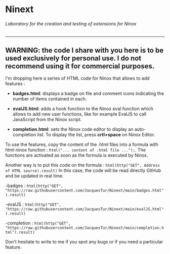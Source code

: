 # Ninext 
###### Laboratory for the creation and testing of extensions for Ninox


---
**WARNING**: the code I share with you here is to be used exclusively for personal use. **I do not recommend using it for commercial purposes**.
---

I'm dropping here a series of HTML code for Ninox that allows to add features :

- **badges.html**: displays a badge on file and comment icons indicating the number of items contained in each.

- **evalJS.html**: adds a hook function to the Ninox eval function which allows to add new user functions, like for example EvalJS to call JavaScript from the Ninox script. 

- **completion.html**: sets the Ninox code editor to display an auto-completion list. To display the list, press **crtl+space** on Ninox Editor.

To use the features, copy the content of the .html files into a formula with html ninox function : `html("... content of .html file ...");`. The functions are activated as soon as the formula is executed by Ninox.
 
Another way is to put this code on the formula : `html(http("GET", Address of HTML source).result)`
In this case, the code will be read directly GitHub and be updated in real time. 

-badges : `html(http("GET", "https://raw.githubusercontent.com/JacquesTur/Ninext/main/badges.html").result)`

-evalJS : `html(http("GET", "https://raw.githubusercontent.com/JacquesTur/Ninext/main/evalJS.html").result)`

-completion : `html(http("GET", "https://raw.githubusercontent.com/JacquesTur/Ninext/main/completion.html").result)` 

Don't hesitate to write to me if you spot any bugs or if you need a particular feature.
